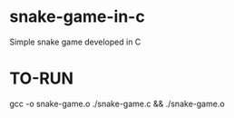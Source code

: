 # snake-game-in-c
Simple snake game developed in C


# TO-RUN
gcc -o snake-game.o  ./snake-game.c && ./snake-game.o
